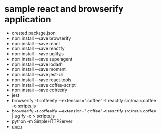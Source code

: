 # sample react and browserify application

- created package.json
- npm install --save browserify
- npm install --save react
- npm install --save reactify
- npm install --save uglifyjs
- npm install --save superagent
- npm install --save lodash
- npm install --save moment
- npm install --save jest-cli
- npm install --save react-tools
- npm install --save coffee-script
- npm install --save coffeeify
- jest
- browserify -t coffeeify --extension=".coffee" -t reactify src/main.coffee -o scripts.js
- browserify -t coffeeify --extension=".coffee" -t reactify src/main.coffee | uglify -c > scripts.js
- python -m SimpleHTTPServer
- [open](http://localhost:8000)
